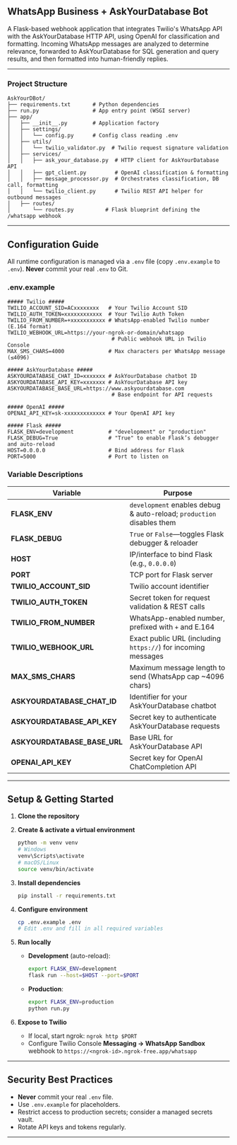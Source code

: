 ## WhatsApp Business + AskYourDatabase Bot

A Flask-based webhook application that integrates Twilio's WhatsApp API with the AskYourDatabase HTTP API, using OpenAI for classification and formatting. Incoming WhatsApp messages are analyzed to determine relevance, forwarded to AskYourDatabase for SQL generation and query results, and then formatted into human-friendly replies.

---

### Project Structure

```
AskYourDBot/
├── requirements.txt       # Python dependencies
├── run.py                 # App entry point (WSGI server)
├── app/
│   ├── __init__.py        # Application factory
│   ├── settings/
│   │   └── config.py      # Config class reading .env
│   ├── utils/
│   │   └── twilio_validator.py  # Twilio request signature validation
│   ├── services/
│   │   ├── ask_your_database.py  # HTTP client for AskYourDatabase API
│   │   ├── gpt_client.py         # OpenAI classification & formatting
│   │   ├── message_processor.py  # Orchestrates classification, DB call, formatting
│   │   └── twilio_client.py      # Twilio REST API helper for outbound messages
│   ├── routes/
│       └── routes.py          # Flask blueprint defining the /whatsapp webhook
```

---

## Configuration Guide

All runtime configuration is managed via a `.env` file (copy `.env.example` to `.env`). **Never** commit your real `.env` to Git.

### .env.example

```dotenv
##### Twilio #####
TWILIO_ACCOUNT_SID=ACxxxxxxxx   # Your Twilio Account SID
TWILIO_AUTH_TOKEN=xxxxxxxxxxxx  # Your Twilio Auth Token
TWILIO_FROM_NUMBER=+xxxxxxxxxxx # WhatsApp-enabled Twilio number (E.164 format)
TWILIO_WEBHOOK_URL=https://your-ngrok-or-domain/whatsapp
                                 # Public webhook URL in Twilio Console
MAX_SMS_CHARS=4000              # Max characters per WhatsApp message (≤4096)

##### AskYourDatabase #####
ASKYOURDATABASE_CHAT_ID=xxxxxxx # AskYourDatabase chatbot ID
ASKYOURDATABASE_API_KEY=xxxxxxx # AskYourDatabase API key
ASKYOURDATABASE_BASE_URL=https://www.askyourdatabase.com
                                 # Base endpoint for API requests

##### OpenAI #####
OPENAI_API_KEY=sk-xxxxxxxxxxxxx # Your OpenAI API key

##### Flask #####
FLASK_ENV=development           # "development" or "production"
FLASK_DEBUG=True                # "True" to enable Flask’s debugger and auto-reload
HOST=0.0.0.0                    # Bind address for Flask
PORT=5000                       # Port to listen on
```

### Variable Descriptions

| Variable                     | Purpose                                                               |
| ---------------------------- | --------------------------------------------------------------------- |
| **FLASK_ENV**                | `development` enables debug & auto-reload; `production` disables them |
| **FLASK_DEBUG**              | `True` or `False`—toggles Flask debugger & reloader                   |
| **HOST**                     | IP/interface to bind Flask (e.g., `0.0.0.0`)                          |
| **PORT**                     | TCP port for Flask server                                             |
| **TWILIO_ACCOUNT_SID**       | Twilio account identifier                                             |
| **TWILIO_AUTH_TOKEN**        | Secret token for request validation & REST calls                      |
| **TWILIO_FROM_NUMBER**       | WhatsApp-enabled number, prefixed with `+` and E.164                  |
| **TWILIO_WEBHOOK_URL**       | Exact public URL (including `https://`) for incoming messages         |
| **MAX_SMS_CHARS**            | Maximum message length to send (WhatsApp cap \~4096 chars)            |
| **ASKYOURDATABASE_CHAT_ID**  | Identifier for your AskYourDatabase chatbot                           |
| **ASKYOURDATABASE_API_KEY**  | Secret key to authenticate AskYourDatabase requests                   |
| **ASKYOURDATABASE_BASE_URL** | Base URL for AskYourDatabase API                                      |
| **OPENAI_API_KEY**           | Secret key for OpenAI ChatCompletion API                              |

---

## Setup & Getting Started

1. **Clone the repository**

2. **Create & activate a virtual environment**

   ```bash
   python -m venv venv
   # Windows
   venv\Scripts\activate
   # macOS/Linux
   source venv/bin/activate
   ```

3. **Install dependencies**

   ```bash
   pip install -r requirements.txt
   ```

4. **Configure environment**

   ```bash
   cp .env.example .env
   # Edit .env and fill in all required variables
   ```

5. **Run locally**

   - **Development** (auto-reload):

     ```bash
     export FLASK_ENV=development
     flask run --host=$HOST --port=$PORT
     ```

   - **Production**:

     ```bash
     export FLASK_ENV=production
     python run.py
     ```

6. **Expose to Twilio**

   - If local, start ngrok: `ngrok http $PORT`
   - Configure Twilio Console **Messaging → WhatsApp Sandbox** webhook to `https://<ngrok-id>.ngrok-free.app/whatsapp`

---

## Security Best Practices

- **Never** commit your real `.env` file.
- Use `.env.example` for placeholders.
- Restrict access to production secrets; consider a managed secrets vault.
- Rotate API keys and tokens regularly.

---
